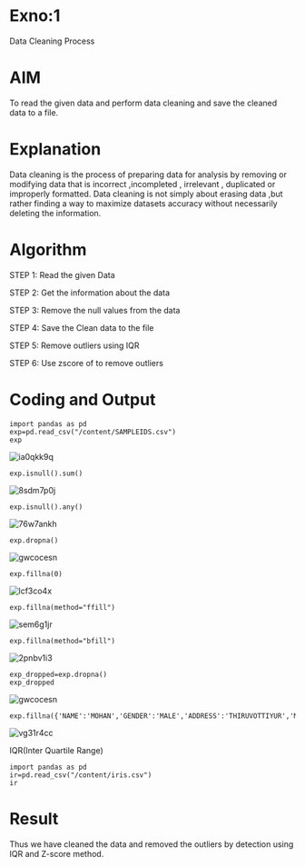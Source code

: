 # Exno:1
Data Cleaning Process

# AIM
To read the given data and perform data cleaning and save the cleaned data to a file.

# Explanation
Data cleaning is the process of preparing data for analysis by removing or modifying data that is incorrect ,incompleted , irrelevant , duplicated or improperly formatted. Data cleaning is not simply about erasing data ,but rather finding a way to maximize datasets accuracy without necessarily deleting the information.

# Algorithm
STEP 1: Read the given Data

STEP 2: Get the information about the data

STEP 3: Remove the null values from the data

STEP 4: Save the Clean data to the file

STEP 5: Remove outliers using IQR

STEP 6: Use zscore of to remove outliers

# Coding and Output
```
import pandas as pd
exp=pd.read_csv("/content/SAMPLEIDS.csv")
exp
```
![ia0qkk9q](https://github.com/user-attachments/assets/26f9537a-3229-49a5-8b7a-483650c5c3e1)
```
exp.isnull().sum()
```
![8sdm7p0j](https://github.com/user-attachments/assets/ec9e67e5-0167-43ea-90dc-8eccab7aeaec)
```
exp.isnull().any()
```
![76w7ankh](https://github.com/user-attachments/assets/cd01b3c3-8924-4c63-8fe0-6ad8c1869696)
```
exp.dropna()
```
![gwcocesn](https://github.com/user-attachments/assets/68e1ce81-e717-425d-bcd0-2519753ecaf4)
```
exp.fillna(0)
```
![lcf3co4x](https://github.com/user-attachments/assets/8cfe559c-c12c-4364-9563-d1d251ebda36)
```
exp.fillna(method="ffill")
```
![sem6g1jr](https://github.com/user-attachments/assets/661e742d-e54f-4b0f-b630-863eaf7fd46e)
```
exp.fillna(method="bfill")
```
![2pnbv1i3](https://github.com/user-attachments/assets/9516d1e2-8f00-454e-8854-5ac7a9ca02dd)
```
exp_dropped=exp.dropna()
exp_dropped
```
![gwcocesn](https://github.com/user-attachments/assets/81e5da98-a8fc-4f04-ad80-59c170dc2788)
```
exp.fillna({'NAME':'MOHAN','GENDER':'MALE','ADDRESS':'THIRUVOTTIYUR','M1':98,'M2':87,'M3':76,'M4':92,'TOTAL':305,'AVG':89.999999})
```
![vg31r4cc](https://github.com/user-attachments/assets/9e1fab29-434b-4f61-a6f5-2041fdca2239)

IQR(Inter Quartile Range)

```
import pandas as pd
ir=pd.read_csv("/content/iris.csv")
ir
```

# Result
Thus we have cleaned the data and removed the outliers by detection using IQR and Z-score method.
         
